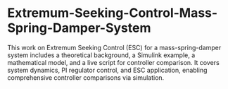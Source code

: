 # Extremum-Seeking-Control-Mass-Spring-Damper-System
This work on Extremum Seeking Control (ESC) for a mass-spring-damper system includes a theoretical background, a Simulink example, a mathematical model, and a live script for controller comparison. It covers system dynamics, PI regulator control, and ESC application, enabling comprehensive controller comparisons via simulation.

